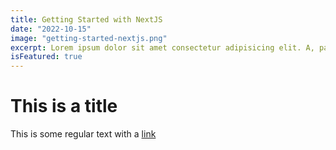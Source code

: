 ```yaml
---
title: Getting Started with NextJS
date: "2022-10-15"
image: "getting-started-nextjs.png"
excerpt: Lorem ipsum dolor sit amet consectetur adipisicing elit. A, pariatur!
isFeatured: true
---
```


# This is a title

This is some regular text with a [link](https://animelodi.blogspot.com/)
